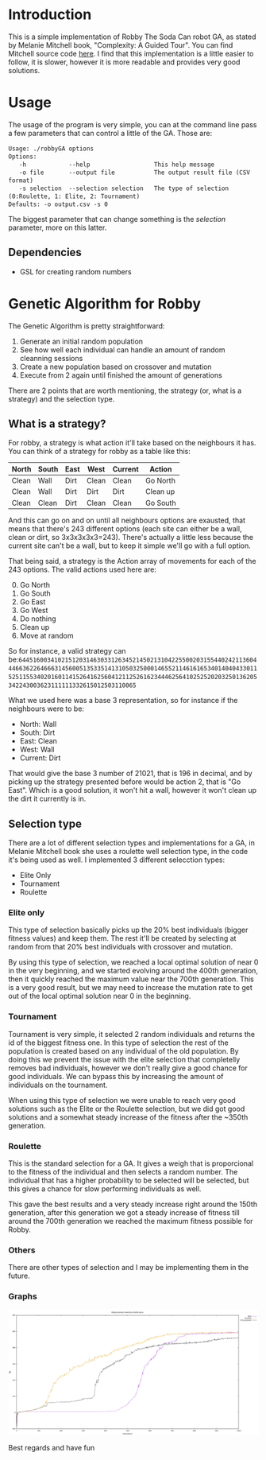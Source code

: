 # Introduction
This is a simple implementation of Robby The Soda Can robot GA, as stated by Melanie Mitchell book, "Complexity: A Guided Tour".
You can find Mitchell source code [here](http://web.cecs.pdx.edu/~mm/RobbyTheRobot/). I find that this implementation is a little
easier to follow, it is slower, however it is more readable and provides very good solutions.

# Usage
The usage of the program is very simple, you can at the command line pass a few parameters that can control a little of the GA.
Those are:

    Usage: ./robbyGA options
    Options:
       -h            --help                  This help message
       -o file       --output file           The output result file (CSV format)
       -s selection  --selection selection   The type of selection (0:Roulette, 1: Elite, 2: Tournament)
    Defaults: -o output.csv -s 0

The biggest parameter that can change something is the *selection* parameter, more on this latter.

## Dependencies

* GSL for creating random numbers

# Genetic Algorithm for Robby
The Genetic Algorithm is pretty straightforward:

1. Generate an initial random population
2. See how well each individual can handle an amount of random cleanning sessions
3. Create a new population based on crossover and mutation
4. Execute from 2 again until finished the amount of generations

There are 2 points that are worth mentioning, the strategy (or, what is a strategy) and the selection type.

## What is a strategy?
For robby, a strategy is what action it'll take based on the neighbours it has. You can think of a strategy for robby as a table
like this:

| North | South | East | West | Current | Action |
| ----- | ----- | ---- | ---- | ------- | ------ |
| Clean | Wall  | Dirt | Clean| Clean   |Go North|
| Clean | Wall  | Dirt | Dirt | Dirt    |Clean up|
| Clean | Clean | Dirt | Clean| Clean   |Go South|

And this can go on and on until all neighbours options are exausted, that means that there's 243 different options (each site
can either be a wall, clean or dirt, so 3x3x3x3x3=243). There's actually a little less because the current site can't be a 
wall, but to keep it simple we'll go with a full option.

That being said, a strategy is the Action array of movements for each of the 243 options. The valid actions used here are:

0. Go North
1. Go South
2. Go East
3. Go West
4. Do nothing
5. Clean up
6. Move at random

So for instance, a valid strategy can be:<code>644516003410215120314630331263452145021310422550020315544024211360444663622646663145600513533514131050325000146552114616165340140404330115251155340201601141526416256041211252616234446256410252520203250136205342243003623111111332615012503110065</code>

What we used here was a base 3 representation, so for instance if the neighbours were to be:

* North: Wall
* South: Dirt
* East: Clean
* West: Wall
* Current: Dirt

That would give the base 3 number of 21021, that is 196 in decimal, and by picking up the strategy presented before would be action 2, that is "Go East".
Which is a good solution, it won't hit a wall, however it won't clean up the dirt it currently is in.

## Selection type
There are a lot of different selection types and implementations for a GA, in Melanie Mitchell book she uses a roulette well
selection type, in the code it's being used as well. I implemented 3 different selecction types:

* Elite Only
* Tournament
* Roulette

### Elite only
This type of selection basically picks up the 20% best individuals (bigger fitness values) and keep them. The rest it'll be created by selecting at random
from that 20% best individuals with crossover and mutation.

By using this type of selection, we reached a local optimal solution of near 0 in the very beginning, and we started evolving around the 400th generation, then it quickly reached the maximum value
near the 700th generation. This is a very good result, but we may need to increase the mutation rate to get out of the local optimal solution near 0 in the beginning.


### Tournament
Tournament is very simple, it selected 2 random individuals and returns the id of the biggest fitness one. In this type of
selection the rest of the population is created based on any individual of the old population. By doing this we prevent the issue
with the elite selection that completelly removes bad individuals, however we don't really give a good chance for good individuals.
We can bypass this by increasing the amount of individuals on the tournament.

When using this type of selection we were unable to reach very good solutions such as the Elite or the Roulette selection, but we did got good solutions and a somewhat steady increase of the fitness
after the ~350th generation.

### Roulette
This is the standard selection for a GA. It gives a weigh that is proporcional to the fitness of the individual and then
selects a random number. The individual that has a higher probability to be selected will be selected, but this gives a chance
for slow performing individuals as well.

This gave the best results and a very steady increase right around the 150th generation, after this generation we got a steady increase of fitness till around the 700th generation we reached the maximum
fitness possible for Robby.

### Others
There are other types of selection and I may be implementing them in the future.

### Graphs
![selection_graphs](https://raw.githubusercontent.com/minterciso/robbyga/master/src/outputs/selections.png)


Best regards and have fun

